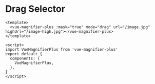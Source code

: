 # Drag Selector

<ClientOnly>
  <demo-drag-selector></demo-drag-selector>
</ClientOnly>

```vue
<template>
  <vue-magnifier-plus :mask="true" mode="drag" url="/image.jpg" highUrl="/image-high.jpg"></vue-magnifier-plus>
</template>

<script>
import VueMagnifierPlus from 'vue-magnifier-plus'
export default {
  components: {
    VueMagnifierPlus,
  },
}
</script>
```
